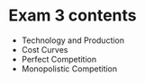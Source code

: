 # Exam 3 contents

- Technology and Production
- Cost Curves
- Perfect Competition
- Monopolistic Competition